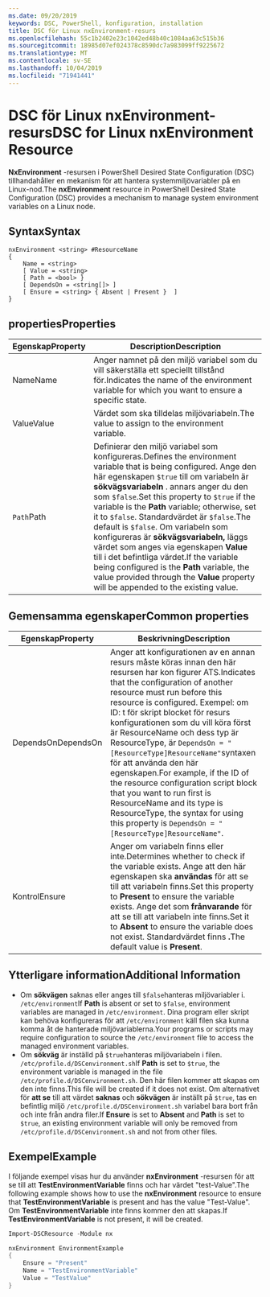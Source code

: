 ```yaml
---
ms.date: 09/20/2019
keywords: DSC, PowerShell, konfiguration, installation
title: DSC för Linux nxEnvironment-resurs
ms.openlocfilehash: 55c1b2402e23c1042ed48b40c1084aa63c515b36
ms.sourcegitcommit: 18985d07ef024378c8590dc7a983099ff9225672
ms.translationtype: MT
ms.contentlocale: sv-SE
ms.lasthandoff: 10/04/2019
ms.locfileid: "71941441"
---
```

# <a name="dsc-for-linux-nxenvironment-resource"></a><span data-ttu-id="af67e-103">DSC för Linux nxEnvironment-resurs</span><span class="sxs-lookup"><span data-stu-id="af67e-103">DSC for Linux nxEnvironment Resource</span></span>

<span data-ttu-id="af67e-104">**NxEnvironment** -resursen i PowerShell Desired State Configuration (DSC) tillhandahåller en mekanism för att hantera systemmiljövariabler på en Linux-nod.</span><span class="sxs-lookup"><span data-stu-id="af67e-104">The **nxEnvironment** resource in PowerShell Desired State Configuration (DSC) provides a mechanism to manage system environment variables on a Linux node.</span></span>

## <a name="syntax"></a><span data-ttu-id="af67e-105">Syntax</span><span class="sxs-lookup"><span data-stu-id="af67e-105">Syntax</span></span>

```Syntax
nxEnvironment <string> #ResourceName
{
    Name = <string>
    [ Value = <string>
    [ Path = <bool> }
    [ DependsOn = <string[]> ]
    [ Ensure = <string> { Absent | Present }  ]
}
```

## <a name="properties"></a><span data-ttu-id="af67e-106">properties</span><span class="sxs-lookup"><span data-stu-id="af67e-106">Properties</span></span>

|<span data-ttu-id="af67e-107">Egenskap</span><span class="sxs-lookup"><span data-stu-id="af67e-107">Property</span></span> |<span data-ttu-id="af67e-108">Description</span><span class="sxs-lookup"><span data-stu-id="af67e-108">Description</span></span> |
|---|---|
|<span data-ttu-id="af67e-109">Name</span><span class="sxs-lookup"><span data-stu-id="af67e-109">Name</span></span> |<span data-ttu-id="af67e-110">Anger namnet på den miljö variabel som du vill säkerställa ett speciellt tillstånd för.</span><span class="sxs-lookup"><span data-stu-id="af67e-110">Indicates the name of the environment variable for which you want to ensure a specific state.</span></span> |
|<span data-ttu-id="af67e-111">Value</span><span class="sxs-lookup"><span data-stu-id="af67e-111">Value</span></span> |<span data-ttu-id="af67e-112">Värdet som ska tilldelas miljövariabeln.</span><span class="sxs-lookup"><span data-stu-id="af67e-112">The value to assign to the environment variable.</span></span> |
|<span data-ttu-id="af67e-113">`Path`</span><span class="sxs-lookup"><span data-stu-id="af67e-113">Path</span></span> |<span data-ttu-id="af67e-114">Definierar den miljö variabel som konfigureras.</span><span class="sxs-lookup"><span data-stu-id="af67e-114">Defines the environment variable that is being configured.</span></span> <span data-ttu-id="af67e-115">Ange den här egenskapen `$true` till om variabeln är **sökvägsvariabeln** . annars anger du den som `$false`.</span><span class="sxs-lookup"><span data-stu-id="af67e-115">Set this property to `$true` if the variable is the **Path** variable; otherwise, set it to `$false`.</span></span> <span data-ttu-id="af67e-116">Standardvärdet är `$false`.</span><span class="sxs-lookup"><span data-stu-id="af67e-116">The default is `$false`.</span></span> <span data-ttu-id="af67e-117">Om variabeln som konfigureras är **sökvägsvariabeln,** läggs värdet som anges via egenskapen **Value** till i det befintliga värdet.</span><span class="sxs-lookup"><span data-stu-id="af67e-117">If the variable being configured is the **Path** variable, the value provided through the **Value** property will be appended to the existing value.</span></span> |

## <a name="common-properties"></a><span data-ttu-id="af67e-118">Gemensamma egenskaper</span><span class="sxs-lookup"><span data-stu-id="af67e-118">Common properties</span></span>

|<span data-ttu-id="af67e-119">Egenskap</span><span class="sxs-lookup"><span data-stu-id="af67e-119">Property</span></span> |<span data-ttu-id="af67e-120">Beskrivning</span><span class="sxs-lookup"><span data-stu-id="af67e-120">Description</span></span> |
|---|---|
|<span data-ttu-id="af67e-121">DependsOn</span><span class="sxs-lookup"><span data-stu-id="af67e-121">DependsOn</span></span> |<span data-ttu-id="af67e-122">Anger att konfigurationen av en annan resurs måste köras innan den här resursen har kon figurer ATS.</span><span class="sxs-lookup"><span data-stu-id="af67e-122">Indicates that the configuration of another resource must run before this resource is configured.</span></span> <span data-ttu-id="af67e-123">Exempel: om ID: t för skript blocket för resurs konfigurationen som du vill köra först är ResourceName och dess typ är ResourceType, är `DependsOn = "[ResourceType]ResourceName"`syntaxen för att använda den här egenskapen.</span><span class="sxs-lookup"><span data-stu-id="af67e-123">For example, if the ID of the resource configuration script block that you want to run first is ResourceName and its type is ResourceType, the syntax for using this property is `DependsOn = "[ResourceType]ResourceName"`.</span></span> |
|<span data-ttu-id="af67e-124">Kontrol</span><span class="sxs-lookup"><span data-stu-id="af67e-124">Ensure</span></span> |<span data-ttu-id="af67e-125">Anger om variabeln finns eller inte.</span><span class="sxs-lookup"><span data-stu-id="af67e-125">Determines whether to check if the variable exists.</span></span> <span data-ttu-id="af67e-126">Ange att den här egenskapen ska **användas** för att se till att variabeln finns.</span><span class="sxs-lookup"><span data-stu-id="af67e-126">Set this property to **Present** to ensure the variable exists.</span></span> <span data-ttu-id="af67e-127">Ange det som **frånvarande** för att se till att variabeln inte finns.</span><span class="sxs-lookup"><span data-stu-id="af67e-127">Set it to **Absent** to ensure the variable does not exist.</span></span> <span data-ttu-id="af67e-128">Standardvärdet finns **.**</span><span class="sxs-lookup"><span data-stu-id="af67e-128">The default value is **Present**.</span></span> |

## <a name="additional-information"></a><span data-ttu-id="af67e-129">Ytterligare information</span><span class="sxs-lookup"><span data-stu-id="af67e-129">Additional Information</span></span>

- <span data-ttu-id="af67e-130">Om **sökvägen** saknas eller anges till `$false`hanteras miljövariabler i. `/etc/environment`</span><span class="sxs-lookup"><span data-stu-id="af67e-130">If **Path** is absent or set to `$false`, environment variables are managed in `/etc/environment`.</span></span>
  <span data-ttu-id="af67e-131">Dina program eller skript kan behöva konfigureras för att `/etc/environment` käll filen ska kunna komma åt de hanterade miljövariablerna.</span><span class="sxs-lookup"><span data-stu-id="af67e-131">Your programs or scripts may require configuration to source the `/etc/environment` file to access the managed environment variables.</span></span>
- <span data-ttu-id="af67e-132">Om **sökväg** är inställd på `$true`hanteras miljövariabeln i filen. `/etc/profile.d/DSCenvironment.sh`</span><span class="sxs-lookup"><span data-stu-id="af67e-132">If **Path** is set to `$true`, the environment variable is managed in the file `/etc/profile.d/DSCenvironment.sh`.</span></span> <span data-ttu-id="af67e-133">Den här filen kommer att skapas om den inte finns.</span><span class="sxs-lookup"><span data-stu-id="af67e-133">This file will be created if it does not exist.</span></span> <span data-ttu-id="af67e-134">Om alternativet för **att se** till att värdet **saknas** och **sökvägen** är inställt på `$true`, tas en befintlig miljö `/etc/profile.d/DSCenvironment.sh` variabel bara bort från och inte från andra filer.</span><span class="sxs-lookup"><span data-stu-id="af67e-134">If **Ensure** is set to **Absent** and **Path** is set to `$true`, an existing environment variable will only be removed from `/etc/profile.d/DSCenvironment.sh` and not from other files.</span></span>

## <a name="example"></a><span data-ttu-id="af67e-135">Exempel</span><span class="sxs-lookup"><span data-stu-id="af67e-135">Example</span></span>

<span data-ttu-id="af67e-136">I följande exempel visas hur du använder **nxEnvironment** -resursen för att se till att **TestEnvironmentVariable** finns och har värdet "test-Value".</span><span class="sxs-lookup"><span data-stu-id="af67e-136">The following example shows how to use the **nxEnvironment** resource to ensure that **TestEnvironmentVariable** is present and has the value "Test-Value".</span></span> <span data-ttu-id="af67e-137">Om **TestEnvironmentVariable** inte finns kommer den att skapas.</span><span class="sxs-lookup"><span data-stu-id="af67e-137">If **TestEnvironmentVariable** is not present, it will be created.</span></span>

```powershell
Import-DSCResource -Module nx

nxEnvironment EnvironmentExample
{
    Ensure = "Present"
    Name = "TestEnvironmentVariable"
    Value = "TestValue"
}
```